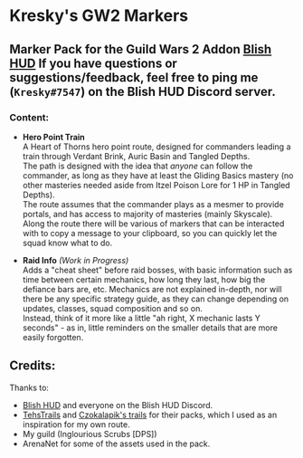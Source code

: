 # Kresky's GW2 Markers
Marker Pack for the Guild Wars 2 Addon [Blish HUD](https://blishhud.com/)
If you have questions or suggestions/feedback, feel free to ping me (`Kresky#7547`) on the Blish HUD Discord server.
-

### Content:
- **Hero Point Train**  
A Heart of Thorns hero point route, designed for commanders leading a train through Verdant Brink, Auric Basin and Tangled Depths.  
The path is designed with the idea that _anyone_ can follow the commander, as long as they have at least the Gliding Basics mastery (no other masteries needed aside from Itzel Poison Lore for 1 HP in Tangled Depths).  
The route assumes that the commander plays as a mesmer to provide portals, and has access to majority of masteries (mainly Skyscale).  
Along the route there will be various of markers that can be interacted with to copy a message to your clipboard, so you can quickly let the squad know what to do.

- **Raid Info** *(Work in Progress)*  
Adds a "cheat sheet" before raid bosses, with basic information such as time between certain mechanics, how long they last, how big the defiance bars are, etc.
Mechanics are not explained in-depth, nor will there be any specific strategy guide, as they can change depending on updates, classes, squad composition and so on.  
Instead, think of it more like a little "ah right, X mechanic lasts Y seconds" - as in, little reminders on the smaller details that are more easily forgotten.


## Credits:
Thanks to:
  - [Blish HUD](https://blishhud.com/) and everyone on the Blish HUD Discord.
  - [TehsTrails](https://github.com/xrandox/TehsTrails) and [Czokalapik's trails](https://bitbucket.org/czokalapik/czokalapiks-guides-for-gw2taco/) for their packs, which I used as an inspiration for my own route.
  - My guild (Inglourious Scrubs [DPS])
  - ArenaNet for some of the assets used in the pack.


